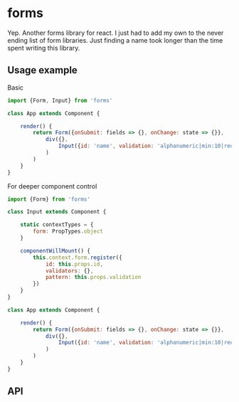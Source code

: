 # forms

Yep. Another forms library for react. I just had to add my own to the never ending list of form libraries. Just finding a name took longer than the time
spent writing this library.

## Usage example

Basic
```javascript
import {Form, Input} from 'forms'

class App extends Component {

    render() {
        return Form({onSubmit: fields => {}, onChange: state => {}},
            div({},
                Input({id: 'name', validation: 'alphanumeric|min:10|required'})
            )
        )
    }
}
```

For deeper component control
```javascript
import {Form} from 'forms'

class Input extends Component {

    static contextTypes = {
        form: PropTypes.object
    }

    componentWillMount() {
        this.context.form.register({
            id: this.props.id,
            validators: {},
            pattern: this.props.validation
        })
    }
}

class App extends Component {

    render() {
        return Form({onSubmit: fields => {}, onChange: state => {}},
            div({},
                Input({id: 'name', validation: 'alphanumeric|min:10|required'})
            )
        )
    }
}
```

## API

